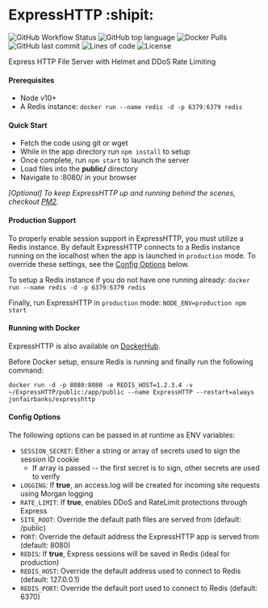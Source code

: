 # ExpressHTTP :shipit:

![GitHub Workflow Status](<https://img.shields.io/github/workflow/status/jonfairbanks/ExpressHTTP/Create%20Release(s)?label=Docker%20Build>)
![GitHub top language](https://img.shields.io/github/languages/top/jonfairbanks/ExpressHTTP.svg)
![Docker Pulls](https://img.shields.io/docker/pulls/jonfairbanks/express-http.svg)
![GitHub last commit](https://img.shields.io/github/last-commit/jonfairbanks/ExpressHTTP.svg)
![Lines of code](https://img.shields.io/tokei/lines/github/jonfairbanks/ExpressHTTP)
![License](https://img.shields.io/github/license/jonfairbanks/ExpressHTTP.svg?style=flat)

Express HTTP File Server with Helmet and DDoS Rate Limiting

#### Prerequisites

- Node v10+
- A Redis instance: `docker run --name redis -d -p 6379:6379 redis`

#### Quick Start

- Fetch the code using git or wget
- While in the app directory run `npm install` to setup
- Once complete, run `npm start` to launch the server
- Load files into the **public/** directory
- Navigate to <host>:8080/ in your browser

_[Optional] To keep ExpressHTTP up and running behind the scenes, checkout [PM2](http://pm2.keymetrics.io/ 'PM2')._

#### Production Support

To properly enable session support in ExpressHTTP, you must utilize a Redis instance. By default ExpressHTTP connects to a Redis instance running on the localhost when the app is launched in `production` mode. To override these settings, see the [Config Options](#Config-Options) below.

To setup a Redis instance if you do not have one running already: `docker run --name redis -d -p 6379:6379 redis`

Finally, run ExpressHTTP in `production` mode: `NODE_ENV=production npm start`

#### Running with Docker

ExpressHTTP is also available on [DockerHub](https://hub.docker.com/r/jonfairbanks/expresshttp).

Before Docker setup, ensure Redis is running and finally run the following command:

`docker run -d -p 8080:8080 -e REDIS_HOST=1.2.3.4 -v ~/ExpressHTTP/public:/app/public --name ExpressHTTP --restart=always jonfairbanks/expresshttp`

#### Config Options

The following options can be passed in at runtime as ENV variables:

- `SESSION_SECRET`: Either a string or array of secrets used to sign the session ID cookie
  - If array is passed -- the first secret is to sign, other secrets are used to verify
- `LOGGING`: If **true**, an access.log will be created for incoming site requests using Morgan logging
- `RATE_LIMIT`: If **true**, enables DDoS and RateLimit protections through Express
- `SITE_ROOT`: Override the default path files are served from (default: /public)
- `PORT`: Override the default address the ExpressHTTP app is served from (default: 8080)
- `REDIS`: If **true**, Express sessions will be saved in Redis (ideal for production)
- `REDIS_HOST`: Override the default address used to connect to Redis (default: 127.0.0.1)
- `REDIS_PORT`: Override the default port used to connect to Redis (default: 6370)

